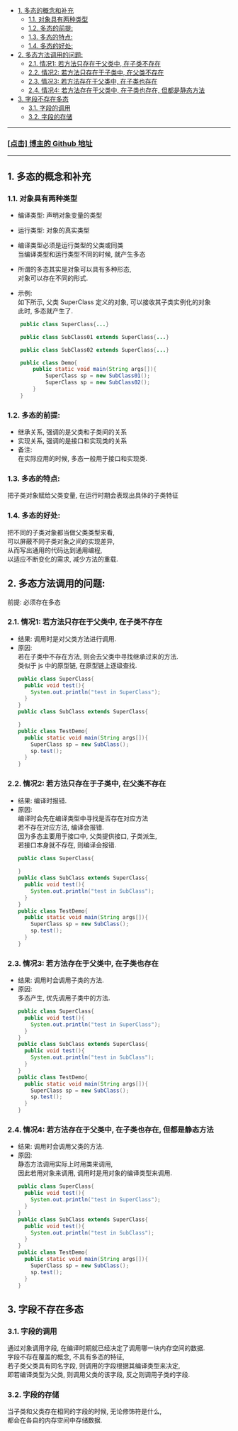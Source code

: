 <!-- TOC -->

- [1. 多态的概念和补充](#1-多态的概念和补充)
  - [1.1. 对象具有两种类型](#11-对象具有两种类型)
  - [1.2. 多态的前提:](#12-多态的前提)
  - [1.3. 多态的特点:](#13-多态的特点)
  - [1.4. 多态的好处:](#14-多态的好处)
- [2. 多态方法调用的问题:](#2-多态方法调用的问题)
  - [2.1. 情况1: 若方法只存在于父类中, 在子类不存在](#21-情况1-若方法只存在于父类中-在子类不存在)
  - [2.2. 情况2: 若方法只存在于子类中, 在父类不存在](#22-情况2-若方法只存在于子类中-在父类不存在)
  - [2.3. 情况3: 若方法存在于父类中, 在子类也存在](#23-情况3-若方法存在于父类中-在子类也存在)
  - [2.4. 情况4: 若方法存在于父类中, 在子类也存在, 但都是静态方法](#24-情况4-若方法存在于父类中-在子类也存在-但都是静态方法)
- [3. 字段不存在多态](#3-字段不存在多态)
  - [3.1. 字段的调用](#31-字段的调用)
  - [3.2. 字段的存储](#32-字段的存储)

<!-- /TOC -->

****
<a href='https://github.com/leon9dragon'><h3>[点击] 博主的 Github 地址</h3></a>
****

## 1. 多态的概念和补充

### 1.1. 对象具有两种类型
- 编译类型: 声明对象变量的类型
- 运行类型: 对象的真实类型
  
- 编译类型必须是运行类型的父类或同类  
  当编译类型和运行类型不同的时候, 就产生多态  
- 所谓的多态其实是对象可以具有多种形态,  
  对象可以存在不同的形式.

- 示例:  
  如下所示, 父类 SuperClass 定义的对象, 可以接收其子类实例化的对象  
  此时, 多态就产生了.
```java
    public class SuperClass{...}

    public class SubClass01 extends SuperClass{...}

    public class SubClass02 extends SuperClass{...}

    public class Demo{
        public static void main(String args[]){
            SuperClass sp = new SubClass01();
            SuperClass sp = new SubClass02();
        }
    }
```

### 1.2. 多态的前提:  
  - 继承关系, 强调的是父类和子类间的关系
  - 实现关系, 强调的是接口和实现类的关系
  - 备注:  
    在实际应用的时候, 多态一般用于接口和实现类.

### 1.3. 多态的特点:  
  把子类对象赋给父类变量, 在运行时期会表现出具体的子类特征

### 1.4. 多态的好处:  
  把不同的子类对象都当做父类类型来看,   
  可以屏蔽不同子类对象之间的实现差异,  
  从而写出通用的代码达到通用编程,  
  以适应不断变化的需求, 减少方法的重载.

## 2. 多态方法调用的问题:   
  前提: 必须存在多态

### 2.1. 情况1: 若方法只存在于父类中, 在子类不存在  
  - 结果: 调用时是对父类方法进行调用.
  - 原因:   
    若在子类中不存在方法, 则会去父类中寻找继承过来的方法.  
    类似于 js 中的原型链, 在原型链上逐级查找.
    ```java
    public class SuperClass{
      public void test(){
        System.out.println("test in SuperClass");
      }
    }
    public class SubClass extends SuperClass{

    }
    public class TestDemo{
      public static void main(String args[]){
        SuperClass sp = new SubClass();
        sp.test();
      }
    }
    ```

### 2.2. 情况2: 若方法只存在于子类中, 在父类不存在  
  - 结果: 编译时报错.
  - 原因:   
    编译时会先在编译类型中寻找是否存在对应方法  
    若不存在对应方法, 编译会报错.  
    因为多态主要用于接口中, 父类提供接口, 子类派生,  
    若接口本身就不存在, 则编译会报错.
    ```java
    public class SuperClass{
      
    }
    public class SubClass extends SuperClass{
      public void test(){
        System.out.println("test in SubClass");
      }
    }
    public class TestDemo{
      public static void main(String args[]){
        SuperClass sp = new SubClass();
        sp.test();
      }
    }
    ```    

### 2.3. 情况3: 若方法存在于父类中, 在子类也存在  
  - 结果: 调用时会调用子类的方法.
  - 原因:   
    多态产生, 优先调用子类中的方法.
    ```java
    public class SuperClass{
      public void test(){
        System.out.println("test in SuperClass");
      }
    }
    public class SubClass extends SuperClass{
      public void test(){
        System.out.println("test in SubClass");
      }
    }
    public class TestDemo{
      public static void main(String args[]){
        SuperClass sp = new SubClass();
        sp.test();
      }
    }
    ```  

### 2.4. 情况4: 若方法存在于父类中, 在子类也存在, 但都是静态方法 
  - 结果: 调用时会调用父类的方法.
  - 原因:   
    静态方法调用实际上时用类来调用,  
    因此若用对象来调用, 调用时是用对象的编译类型来调用.
    ```java
    public class SuperClass{
      public void test(){
        System.out.println("test in SuperClass");
      }
    }
    public class SubClass extends SuperClass{
      public void test(){
        System.out.println("test in SubClass");
      }
    }
    public class TestDemo{
      public static void main(String args[]){
        SuperClass sp = new SubClass();
        sp.test();
      }
    }
    ```  

## 3. 字段不存在多态

### 3.1. 字段的调用
通过对象调用字段, 在编译时期就已经决定了调用哪一块内存空间的数据.  
字段不存在覆盖的概念, 不具有多态的特征,   
若子类父类具有同名字段, 则调用的字段根据其编译类型来决定,    
即若编译类型为父类, 则调用父类的该字段, 反之则调用子类的字段.   

### 3.2. 字段的存储
当子类和父类存在相同的字段的时候, 无论修饰符是什么,  
都会在各自的内存空间中存储数据.